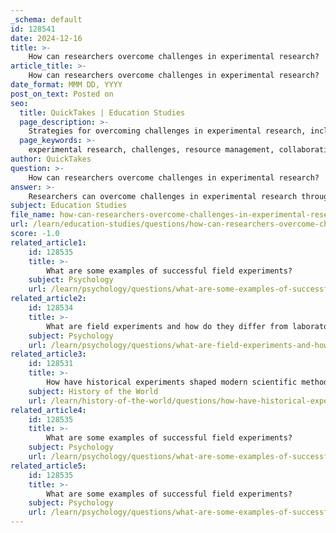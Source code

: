 ```yaml
---
_schema: default
id: 128541
date: 2024-12-16
title: >-
    How can researchers overcome challenges in experimental research?
article_title: >-
    How can researchers overcome challenges in experimental research?
date_format: MMM DD, YYYY
post_on_text: Posted on
seo:
  title: QuickTakes | Education Studies
  page_description: >-
    Strategies for overcoming challenges in experimental research, including resource management, collaboration, motivation, planning, flexibility, understanding uncertainty, ethical compliance, and continuous learning.
  page_keywords: >-
    experimental research, challenges, resource management, collaboration, motivation, support networks, planning, protocol adherence, flexibility, adaptability, scientific uncertainty, ethical considerations, continuous learning
author: QuickTakes
question: >-
    How can researchers overcome challenges in experimental research?
answer: >-
    Researchers can overcome challenges in experimental research through a variety of strategies that address common obstacles such as resource limitations, motivation, and methodological issues. Here are some effective approaches:\n\n1. **Resource Management**: Limited access to financial, technological, or personnel resources can hinder research progress. Researchers can seek funding from grants, collaborate with institutions for shared resources, or utilize alternative materials and methods to conduct experiments. Engaging with institutional support services, such as research support centers, can also provide access to necessary resources and expertise.\n\n2. **Collaboration**: Promoting collaborative experimentation can enhance the research process. By working with other researchers, students, or institutions, individuals can share knowledge, skills, and resources, which can lead to more innovative solutions and a broader impact.\n\n3. **Motivation and Support**: Maintaining motivation throughout a lengthy research project can be challenging. Researchers can benefit from mentorship and support networks, including faculty members and research committees. Institutions often provide resources aimed at student success, which can help researchers stay focused and motivated.\n\n4. **Planning and Protocol Adherence**: Meticulous planning is crucial for successful experimental research. Researchers should develop detailed protocols and adhere to them rigorously to ensure data quality and consistency. Regular oversight during data collection can help identify and rectify issues early on.\n\n5. **Flexibility and Adaptability**: Researchers should embrace open-mindedness and adaptability in their experimental designs. Being willing to adjust methods or explore alternative approaches can help overcome unforeseen challenges and enhance the robustness of the research.\n\n6. **Understanding Scientific Uncertainty**: Gaining a better understanding of scientific uncertainty can help researchers refine their inquiry and experimental processes. This involves recognizing potential pitfalls and being prepared to address them proactively.\n\n7. **Ethical Considerations**: Ensuring compliance with ethical standards, such as those set by Institutional Review Boards (IRBs), is essential. Researchers should be well-versed in ethical guidelines to avoid complications that could arise from ethical oversights.\n\n8. **Continuous Learning**: Engaging in ongoing education about best practices in experimental research can help researchers stay informed about new methodologies and technologies that can enhance their work.\n\nBy implementing these strategies, researchers can effectively navigate the challenges of experimental research, ultimately leading to more significant and impactful findings in their respective fields.
subject: Education Studies
file_name: how-can-researchers-overcome-challenges-in-experimental-research.md
url: /learn/education-studies/questions/how-can-researchers-overcome-challenges-in-experimental-research
score: -1.0
related_article1:
    id: 128535
    title: >-
        What are some examples of successful field experiments?
    subject: Psychology
    url: /learn/psychology/questions/what-are-some-examples-of-successful-field-experiments
related_article2:
    id: 128534
    title: >-
        What are field experiments and how do they differ from laboratory experiments?
    subject: Psychology
    url: /learn/psychology/questions/what-are-field-experiments-and-how-do-they-differ-from-laboratory-experiments
related_article3:
    id: 128531
    title: >-
        How have historical experiments shaped modern scientific methods?
    subject: History of the World
    url: /learn/history-of-the-world/questions/how-have-historical-experiments-shaped-modern-scientific-methods
related_article4:
    id: 128535
    title: >-
        What are some examples of successful field experiments?
    subject: Psychology
    url: /learn/psychology/questions/what-are-some-examples-of-successful-field-experiments
related_article5:
    id: 128535
    title: >-
        What are some examples of successful field experiments?
    subject: Psychology
    url: /learn/psychology/questions/what-are-some-examples-of-successful-field-experiments
---
```


&nbsp;
